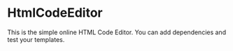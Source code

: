 # HtmlCodeEditor
This is the simple online HTML Code Editor. You can add dependencies and test your templates.

